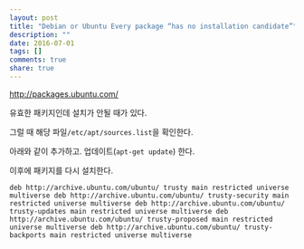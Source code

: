 ```yaml
---
layout: post
title: "Debian or Ubuntu Every package “has no installation candidate”"
description: ""
date: 2016-07-01
tags: []
comments: true
share: true
---
```


http://packages.ubuntu.com/

  

유효한 패키지인데 설치가 안될 때가 있다.

그럴 때 해당 파일`/etc/apt/sources.list`을 확인한다.

  

아래와 같이 추가하고. 업데이트(`apt-get update`) 한다.

이후에 패키지를 다시 설치한다.

  

    deb http://archive.ubuntu.com/ubuntu/ trusty main restricted universe multiverse deb http://archive.ubuntu.com/ubuntu/ trusty-security main restricted universe multiverse deb http://archive.ubuntu.com/ubuntu/ trusty-updates main restricted universe multiverse deb http://archive.ubuntu.com/ubuntu/ trusty-proposed main restricted universe multiverse deb http://archive.ubuntu.com/ubuntu/ trusty-backports main restricted universe multiverse

